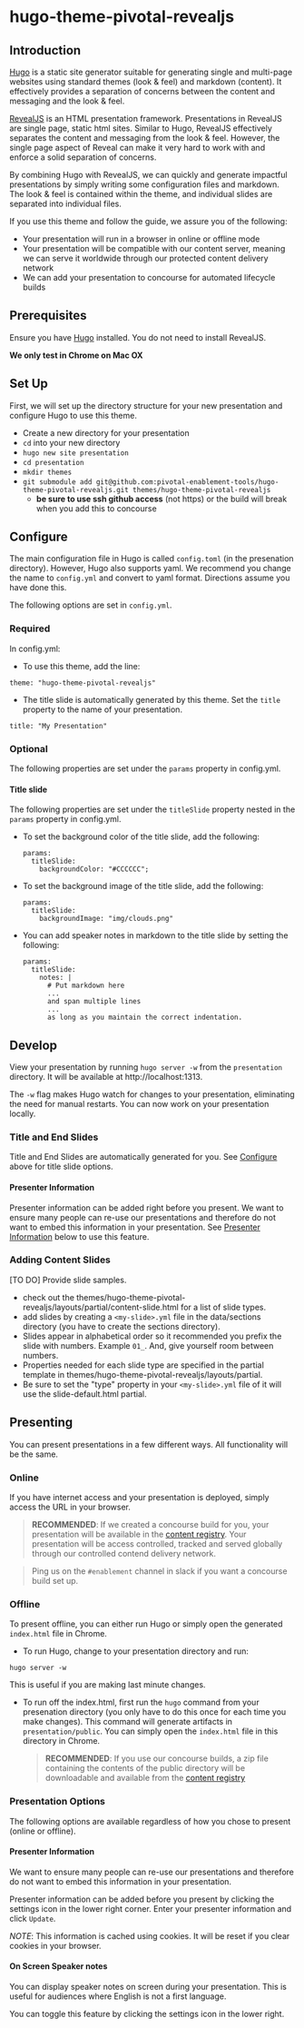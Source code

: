 # hugo-theme-pivotal-revealjs

## Introduction

[Hugo](http://gohugo.io) is a static site generator suitable for generating single and multi-page websites using standard themes (look & feel) and markdown (content).  It effectively provides a separation of concerns between the content and messaging and the look & feel.

[RevealJS](http://lab.hakim.se/reveal-js) is an HTML presentation framework.  Presentations in RevealJS are single page, static html sites.  Similar to Hugo, RevealJS effectively separates the content and messaging from the look & feel.  However, the single page aspect of Reveal can make it very hard to work with and enforce a solid separation of concerns.

By combining Hugo with RevealJS, we can quickly and generate impactful presentations by simply writing some configuration files and markdown.  The look & feel is contained within the theme, and individual slides are separated into individual files.

If you use this theme and follow the guide, we assure you of the following:

* Your presentation will run in a browser in online or offline mode
* Your presentation will be compatible with our content server, meaning we can serve it worldwide through our protected content delivery network
* We can add your presentation to concourse for automated lifecycle builds  

## Prerequisites

Ensure you have [Hugo](http://gohugo.io) installed.  You do not need to install RevealJS.

**We only test in Chrome on Mac OX**

## Set Up

First, we will set up the directory structure for your new presentation and configure Hugo to use this theme.

* Create a new directory for your presentation
* `cd` into your new directory
* `hugo new site presentation`
* `cd presentation`
* `mkdir themes`
* `git submodule add git@github.com:pivotal-enablement-tools/hugo-theme-pivotal-revealjs.git themes/hugo-theme-pivotal-revealjs`
  * **be sure to use ssh github access** (not https) or the build will break when you add this to concourse

## Configure

The main configuration file in Hugo is called `config.toml` (in the presenation directory).  However, Hugo also supports yaml.  We recommend you change the name to `config.yml` and convert to yaml format.  Directions assume you have done this.

The following options are set in `config.yml`.

### Required

In config.yml:

* To use this theme, add the line:
```
theme: "hugo-theme-pivotal-revealjs"
```
* The title slide is automatically generated by this theme.  Set the `title` property to the name of your presentation.  
```
title: "My Presentation"
```

### Optional

The following properties are set under the `params` property in config.yml.

#### Title slide

The following properties are set under the `titleSlide` property nested in the `params` property in config.yml.

* To set the background color of the title slide, add the following:

  ```
  params:
    titleSlide:
      backgroundColor: "#CCCCCC";
  ```

* To set the background image of the title slide, add the following:

  ```
  params:
    titleSlide:
      backgroundImage: "img/clouds.png"
  ```  

* You can add speaker notes in markdown to the title slide by setting the following:

  ```
  params:
    titleSlide:
      notes: |
        # Put markdown here
        ...
        and span multiple lines
        ...
        as long as you maintain the correct indentation.
  ```

## Develop

View your presentation by running `hugo server -w` from the `presentation` directory.  It will be available at http://localhost:1313.

The `-w` flag makes Hugo watch for changes to your presentation, eliminating the need for manual restarts.  You can now work on your presentation locally.

### Title and End Slides

Title and End Slides are automatically generated for you.  See [Configure](#configure) above for title slide options.

#### Presenter Information

Presenter information can be added right before you present.  We want to ensure many people can re-use our presentations and therefore do not want to embed this information in your presentation.  See [Presenter Information](#presenter-information) below to use this feature.

### Adding Content Slides

[TO DO] Provide slide samples.

* check out the themes/hugo-theme-pivotal-revealjs/layouts/partial/content-slide.html for a list of slide types.
* add slides by creating a `<my-slide>.yml` file in the data/sections directory (you have to create the sections directory).
* Slides appear in alphabetical order so it recommended you prefix the slide with numbers.  Example `01_`.  And, give yourself room between numbers.
* Properties needed for each slide type are specified in the partial template in themes/hugo-theme-pivotal-revealjs/layouts/partial.
* Be sure to set the "type" property in your `<my-slide>.yml` file of it will use the slide-default.html partial.

## Presenting

You can present presentations in a few different ways.  All functionality will be the same.

### Online

If you have internet access and your presentation is deployed, simply access the URL in your browser.  

> **RECOMMENDED**: If we created a concourse build for you, your presentation will be available in the [content registry](https://registry.enablement.pivotal.io).  Your presentation will be access controlled, tracked and served globally through our controlled contend delivery network.

> Ping us on the `#enablement` channel in slack if you want a concourse build set up.

### Offline

To present offline, you can either run Hugo or simply open the generated `index.html` file in Chrome.

* To run Hugo, change to your presentation directory and run:
```
hugo server -w
```
This is useful if you are making last minute changes.

* To run off the index.html, first run the `hugo` command from your presenation directory (you only have to do this once for each time you make changes).  This command will generate artifacts in `presentation/public`.  You can simply open the `index.html` file in this directory in Chrome.

  > **RECOMMENDED**: If you use our concourse builds, a zip file containing the contents of the public directory will be downloadable and available from the [content registry](http://registry.enablement.pivotal.io)

### Presentation Options

The following options are available regardless of how you chose to present (online or offline).

#### Presenter Information

We want to ensure many people can re-use our presentations and therefore do not want to embed this information in your presentation.  

Presenter information can be added before you present by clicking the settings icon in the lower right corner.  Enter your presenter information and click `Update`.

*NOTE*: This information is cached using cookies.  It will be reset if you clear cookies in your browser.


#### On Screen Speaker notes

You can display speaker notes on screen during your presentation. This is useful for audiences where English is not a first language.

You can toggle this feature by clicking the settings icon in the lower right.
